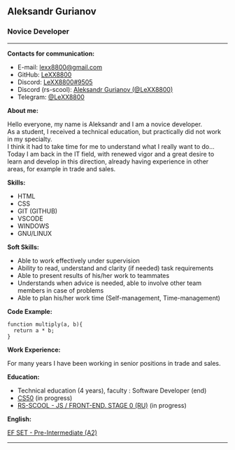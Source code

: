 ## Aleksandr Gurianov
### Novice Developer

---

**Contacts for communication:**
* E-mail: lexx8800@gmail.com
* GitHub: [LeXX8800](https://github.com/LeXX8800)
* Discord: [LeXX8800#9505](https://discordapp.com/users/LeXX8800#9505)
* Discord (rs-scool): [Aleksandr Gurianov (@LeXX8800)](https://discordapp.com/users/LeXX8800#9505)
* Telegram: [@LeXX8800](https://t.me/LeXX8800)  

**About me:**

Hello everyone, my name is Aleksandr and I am a novice developer.  
As a student, I received a technical education, but practically did not work in my specialty.  
I think it had to take time for me to understand what I really want to do...  
Today I am back in the IT field, with renewed vigor and a great desire to learn and develop in this direction, already having experience in other areas, for example in trade and sales.

**Skills:**

* HTML
* CSS
* GIT (GITHUB)
* VSCODE
* WINDOWS
* GNU/LINUX

**Soft Skills:**

* Able to work effectively under supervision
* Ability to read, understand and clarity (if needed) task requirements
* Able to present results of his/her work to teammates
* Understands when advice is needed, able to involve other team members in case of problems
* Able to plan his/her work time (Self-management, Time-management)

**Code Example:**

```
function multiply(a, b){
  return a * b;
}
```

**Work Experience:**

For many years I have been working in senior positions in trade and sales.

**Education:**

* Technical education (4 years), faculty : Software Developer (end)
* [CS50](https://cs50.harvard.edu/college/2023/spring/) (in progress)
* [RS-SCOOL - JS / FRONT-END. STAGE 0 (RU)](https://rs.school/js-stage0/) (in progress)

**English:**

[EF SET - Pre-Intermediate (A2)](https://www.efset.org/)

---
